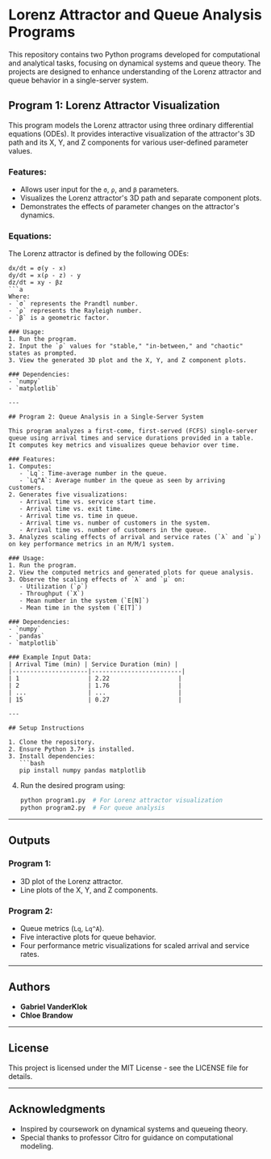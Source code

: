 
# Lorenz Attractor and Queue Analysis Programs

This repository contains two Python programs developed for computational and analytical tasks, focusing on dynamical systems and queue theory. The projects are designed to enhance understanding of the Lorenz attractor and queue behavior in a single-server system.

## Program 1: Lorenz Attractor Visualization

This program models the Lorenz attractor using three ordinary differential equations (ODEs). It provides interactive visualization of the attractor's 3D path and its X, Y, and Z components for various user-defined parameter values.

### Features:
- Allows user input for the `σ`, `ρ`, and `β` parameters.
- Visualizes the Lorenz attractor's 3D path and separate component plots.
- Demonstrates the effects of parameter changes on the attractor's dynamics.

### Equations:
The Lorenz attractor is defined by the following ODEs:
```
dx/dt = σ(y - x)
dy/dt = x(ρ - z) - y
dz/dt = xy - βz
```a
Where:
- `σ` represents the Prandtl number.
- `ρ` represents the Rayleigh number.
- `β` is a geometric factor.

### Usage:
1. Run the program.
2. Input the `ρ` values for "stable," "in-between," and "chaotic" states as prompted.
3. View the generated 3D plot and the X, Y, and Z component plots.

### Dependencies:
- `numpy`
- `matplotlib`

---

## Program 2: Queue Analysis in a Single-Server System

This program analyzes a first-come, first-served (FCFS) single-server queue using arrival times and service durations provided in a table. It computes key metrics and visualizes queue behavior over time.

### Features:
1. Computes:
   - `Lq`: Time-average number in the queue.
   - `Lq^A`: Average number in the queue as seen by arriving customers.
2. Generates five visualizations:
   - Arrival time vs. service start time.
   - Arrival time vs. exit time.
   - Arrival time vs. time in queue.
   - Arrival time vs. number of customers in the system.
   - Arrival time vs. number of customers in the queue.
3. Analyzes scaling effects of arrival and service rates (`λ` and `μ`) on key performance metrics in an M/M/1 system.

### Usage:
1. Run the program.
2. View the computed metrics and generated plots for queue analysis.
3. Observe the scaling effects of `λ` and `μ` on:
   - Utilization (`ρ`)
   - Throughput (`X`)
   - Mean number in the system (`E[N]`)
   - Mean time in the system (`E[T]`)

### Dependencies:
- `numpy`
- `pandas`
- `matplotlib`

### Example Input Data:
| Arrival Time (min) | Service Duration (min) |
|---------------------|-------------------------|
| 1                   | 2.22                   |
| 2                   | 1.76                   |
| ...                 | ...                    |
| 15                  | 0.27                   |

---

## Setup Instructions

1. Clone the repository.
2. Ensure Python 3.7+ is installed.
3. Install dependencies:
   ```bash
   pip install numpy pandas matplotlib
   ```
4. Run the desired program using:
   ```bash
   python program1.py  # For Lorenz attractor visualization
   python program2.py  # For queue analysis
   ```

---

## Outputs

### Program 1:
- 3D plot of the Lorenz attractor.
- Line plots of the X, Y, and Z components.

### Program 2:
- Queue metrics (`Lq`, `Lq^A`).
- Five interactive plots for queue behavior.
- Four performance metric visualizations for scaled arrival and service rates.

---

## Authors
- **Gabriel VanderKlok**
- **Chloe Brandow**

---

## License
This project is licensed under the MIT License - see the LICENSE file for details.

---

## Acknowledgments
- Inspired by coursework on dynamical systems and queueing theory.
- Special thanks to professor Citro for guidance on computational modeling.
